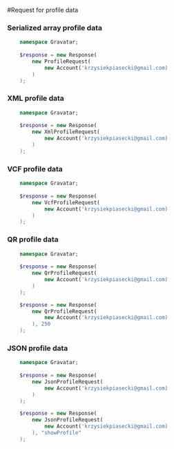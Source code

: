 #Request for profile data


### Serialized array profile data
```php
    namespace Gravatar;
    
    $response = new Response(
        new ProfileRequest(
            new Account('krzysiekpiasecki@gmail.com)
        )
    );
```


### XML profile data
```php
    namespace Gravatar;
    
    $response = new Response(
        new XmlProfileRequest(
            new Account('krzysiekpiasecki@gmail.com)
        )
    );
```

### VCF profile data
```php
    namespace Gravatar;
    
    $response = new Response(
        new VcfProfileRequest(
            new Account('krzysiekpiasecki@gmail.com)
        )
    );
```

### QR profile data
```php
    namespace Gravatar;
    
    $response = new Response(
        new QrProfileRequest(
            new Account('krzysiekpiasecki@gmail.com)
        )
    );
```

```php
    $response = new Response(
        new QrProfileRequest(
            new Account('krzysiekpiasecki@gmail.com)
        ), 250
    );
```

### JSON profile data
```php
    namespace Gravatar;
    
    $response = new Response(
        new JsonProfileRequest(
            new Account('krzysiekpiasecki@gmail.com)
        )
    );
```

```php
    $response = new Response(
        new JsonProfileRequest(
            new Account('krzysiekpiasecki@gmail.com)
        ), "showProfile"
    );
```
    
```
